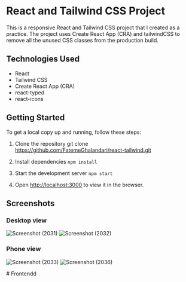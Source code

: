 # React and Tailwind CSS Project
This is a responsive React and Tailwind CSS project that I created as a practice. The project uses Create React App (CRA) and tailwindCSS to remove all the unused CSS classes from the production build.
## Technologies Used
   - React
   - Tailwind CSS
   - Create React App (CRA)
   - react-typed
   - react-icons
## Getting Started
   To get a local copy up and running, follow these steps:
   1. Clone the repository
   git clone https://github.com/FatemeGhalandari/react-tailwind.git

   2. Install dependencies
   `npm install`

   3. Start the development server
   `npm start`

   4. Open [http://localhost:3000](http://localhost:3000) to view it in the browser.
## Screenshots
### Desktop view
![Screenshot (2031)](https://user-images.githubusercontent.com/121693146/230616385-149b314f-6498-434f-82ad-9174cb6e9a22.png)
![Screenshot (2032)](https://user-images.githubusercontent.com/121693146/230617021-4580a8a4-6859-42af-8648-a57ca647a517.png)

### Phone view
![Screenshot (2033)](https://user-images.githubusercontent.com/121693146/230616537-f55a9125-ed19-43da-a975-af5a82af62a5.png)
![Screenshot (2036)](https://user-images.githubusercontent.com/121693146/230616563-e3c52a38-5fe3-41e5-969d-34ceb1f16281.png)

#   F r o n t e n d d  
 